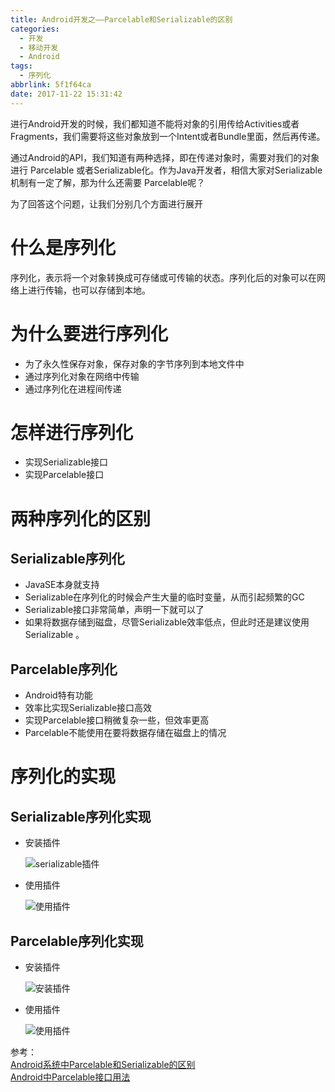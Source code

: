 ```yaml
---
title: Android开发之——Parcelable和Serializable的区别
categories:
  - 开发
  - 移动开发
  - Android
tags:
  - 序列化
abbrlink: 5f1f64ca
date: 2017-11-22 15:31:42
---
```


进行Android开发的时候，我们都知道不能将对象的引用传给Activities或者Fragments，我们需要将这些对象放到一个Intent或者Bundle里面，然后再传递。 
 
通过Android的API，我们知道有两种选择，即在传递对象时，需要对我们的对象进行 Parcelable 或者Serializable化。作为Java开发者，相信大家对Serializable 机制有一定了解，那为什么还需要 Parcelable呢？  

为了回答这个问题，让我们分别几个方面进行展开 
<!--more-->
# 什么是序列化  

序列化，表示将一个对象转换成可存储或可传输的状态。序列化后的对象可以在网络上进行传输，也可以存储到本地。  

# 为什么要进行序列化  
- 为了永久性保存对象，保存对象的字节序列到本地文件中
- 通过序列化对象在网络中传输
- 通过序列化在进程间传递

# 怎样进行序列化
- 实现Serializable接口
- 实现Parcelable接口

# 两种序列化的区别

## Serializable序列化
- JavaSE本身就支持
- Serializable在序列化的时候会产生大量的临时变量，从而引起频繁的GC 
- Serializable接口非常简单，声明一下就可以了
- 如果将数据存储到磁盘，尽管Serializable效率低点，但此时还是建议使用Serializable 。

## Parcelable序列化
- Android特有功能
- 效率比实现Serializable接口高效 
- 实现Parcelable接口稍微复杂一些，但效率更高
- Parcelable不能使用在要将数据存储在磁盘上的情况  

# 序列化的实现

##  Serializable序列化实现
- 安装插件  

	![serializable插件][3]
- 使用插件  

	![使用插件][4]




## Parcelable序列化实现  

- 安装插件 

	![安装插件][1]

- 使用插件 

	![使用插件][2]

参考：  
[Android系统中Parcelable和Serializable的区别][5]  
[Android中Parcelable接口用法][6]



[1]: https://images.pgzxc.com/parcelable-plug.png
[2]: https://images.pgzxc.com/parcelable-use.gif
[3]: https://images.pgzxc.com/serialize-plug.png
[4]: https://images.pgzxc.com/serializeable-use.gif
[5]: http://www.jcodecraeer.com/a/anzhuokaifa/androidkaifa/2015/0204/2410.html  
[6]: http://www.cnblogs.com/renqingping/archive/2012/10/25/Parcelable.html




